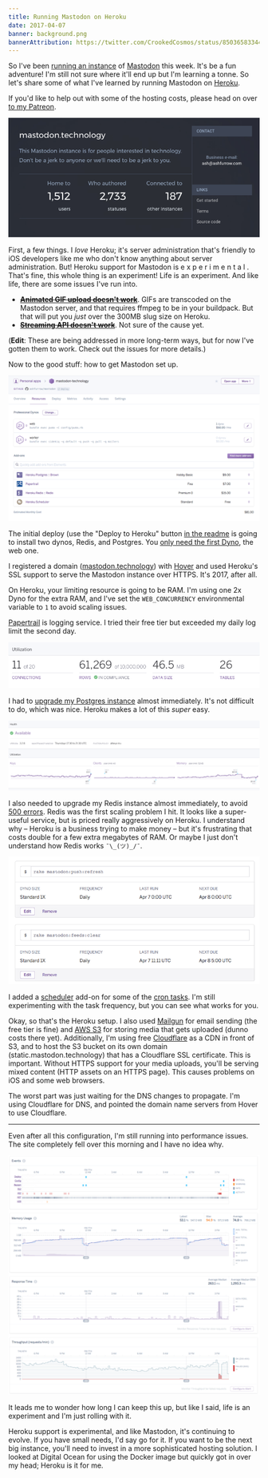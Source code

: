 ```yaml
---
title: Running Mastodon on Heroku
date: 2017-04-07
banner: background.png
bannerAttribution: https://twitter.com/CrookedCosmos/status/850365833448742913
---
```


So I've been [running an instance](/blog/mastodon-administration/) of [Mastodon](https://github.com/tootsuite/mastodon) this week. It's be a fun adventure! I'm still not sure where it'll end up but I'm learning a tonne. So let's share some of what I've learned by running Mastodon on [Heroku](http://heroku.com).

If you'd like to help out with some of the hosting costs, please head on over [to my Patreon](https://patreon.com/user?u=3581610).

<Narrow>

![Extended info](info.png)

</Narrow>

First, a few things. I _love_ Heroku; it's server administration that's friendly to iOS developers like me who don't know anything about server administration. But! Heroku support for Mastodon is e x p e r i m e n t a l . That's fine, this whole thing is an experiment! Life is an experiment. And like life, there are some issues I've run into.

- [**~~Animated GIF upload doesn't work~~**](https://github.com/tootsuite/mastodon/issues/1007). GIFs are transcoded on the Mastodon server, and that requires ffmpeg to be in your buildpack. But that will put you _just_ over the 300MB slug size on Heroku.
- [**~~Streaming API doesn't work~~**](https://github.com/tootsuite/mastodon/issues/1119). Not sure of the cause yet.

(**Edit**: These are being addressed in more long-term ways, but for now I've gotten them to work. Check out the issues for more details.)

Now to the good stuff: how to get Mastodon set up.

<Wide>

![Heroku Resources](resources.png)

</Wide>

The initial deploy (use the "Deploy to Heroku" button [in the readme](https://github.com/tootsuite/mastodon#deployment-on-heroku-experimental) is going to install two dynos, Redis, and Postgres. You [only need the first Dyno](https://github.com/tootsuite/mastodon/blob/4e41cd9ab8f51120d558b70528b163c98993be53/config/puma.rb#L11-L13), the web one.

I registered a domain ([mastodon.technology](https://mastodon.technology)) with [Hover](https://www.hover.com) and used Heroku's SSL support to serve the Mastodon instance over HTTPS. It's 2017, after all.

On Heroku, your limiting resource is going to be RAM. I'm using one 2x Dyno for the extra RAM, and I've set the `WEB_CONCURRENCY` environmental variable to `1` to avoid scaling issues.

[Papertrail](https://elements.heroku.com/addons/papertrail) is logging service. I tried their free tier but exceeded my daily log limit the second day.

<Wide>

![Postgres](postgres.png)

</Wide>

I had to [upgrade my Postgres instance](https://devcenter.heroku.com/articles/upgrading-heroku-postgres-databases) almost immediately. It's not difficult to do, which was nice. Heroku makes a lot of this _super_ easy.

<Wide>

![Redis](redis.png)

</Wide>

I also needed to upgrade my Redis instance almost immediately, to avoid [500 errors](https://github.com/tootsuite/mastodon/issues/957). Redis was the first scaling problem I hit. It looks like a super-useful service, but is priced really aggressively on Heroku. I understand why – Heroku is a business trying to make money – but it's frustrating that costs double for a few extra megabytes of RAM. Or maybe I just don't understand how Redis works `¯\_(ツ)_/¯`.

<Wide>

![Scheduler for cron jobs](scheduler.png)

</Wide>

I added a [scheduler](https://elements.heroku.com/addons/scheduler) add-on for some of the [cron tasks](https://github.com/tootsuite/mastodon#tasks). I'm still experimenting with the task frequency, but you can see what works for you.

Okay, so that's the Heroku setup. I also used [Mailgun](https://www.mailgun.com) for email sending (the free tier is fine) and [AWS S3](https://aws.amazon.com) for storing media that gets uploaded (dunno costs there yet). Additionally, I'm using free [Cloudflare](https://www.cloudflare.com) as a CDN in front of S3, and to host the S3 bucket on its own domain (static.mastodon.technology) that has a Cloudflare SSL certificate. This is important. Without HTTPS support for your media uploads, you'll be serving mixed content (HTTP assets on an HTTPS page). This causes problems on iOS and some web browsers.

The worst part was just waiting for the DNS changes to propagate. I'm using Cloudflare for DNS, and pointed the domain name servers from Hover to use Cloudflare.

---

Even after all this configuration, I'm still running into performance issues. The site completely fell over this morning and I have no idea why.

<Wide>

![Performance](perf.png)

</Wide>

It leads me to wonder how long I can keep this up, but like I said, life is an experiment and I'm just rolling with it.

Heroku support is experimental, and like Mastodon, it's continuing to evolve. If you have small needs, I'd say go for it. If you want to be the next big instance, you'll need to invest in a more sophisticated hosting solution. I looked at Digital Ocean for using the Docker image but quickly got in over my head; Heroku is it for me.

